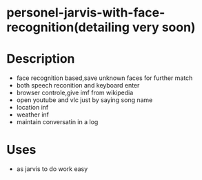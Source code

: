 # personel-jarvis-with-face-recognition(detailing very soon)
# Description
* face recognition based,save unknown faces for further match
* both speech reconition and keyboard enter
* browser controle,give imf from wikipedia
* open youtube and vlc just by saying song name
* location inf
* weather inf
* maintain conversatin in a log
# Uses
* as jarvis to do work easy
